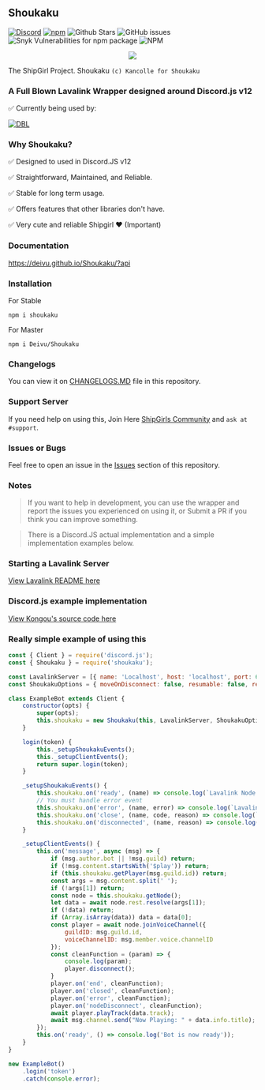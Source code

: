 ## Shoukaku
[![Discord](https://img.shields.io/discord/423116740810244097?style=flat-square)](https://discordapp.com/invite/FVqbtGu)
[![npm](https://img.shields.io/npm/v/shoukaku?style=flat-square)](https://www.npmjs.com/package/shoukaku)
![Github Stars](https://img.shields.io/github/stars/Deivu/Shoukaku?style=flat-square)
![GitHub issues](https://img.shields.io/github/issues-raw/Deivu/Shoukaku?style=flat-square)
![Snyk Vulnerabilities for npm package](https://img.shields.io/snyk/vulnerabilities/npm/shoukaku?style=flat-square) 
![NPM](https://img.shields.io/npm/l/shoukaku?style=flat-square)
<p align="center">
  <img src="https://upload.wikimedia.org/wikipedia/commons/0/00/Japanese_aircraft_carrier_shokaku_1941.jpg">
</p>

The ShipGirl Project. Shoukaku `(c) Kancolle for Shoukaku`

### A Full Blown Lavalink Wrapper designed around Discord.js v12

✅ Currently being used by: 

[![DBL](https://discordbots.org/api/widget/424137718961012737.svg)](https://discordbots.org/bot/424137718961012737)

### Why Shoukaku?
✅ Designed to used in Discord.JS v12

✅ Straightforward, Maintained, and Reliable.

✅ Stable for long term usage.

✅ Offers features that other libraries don't have.

✅ Very cute and reliable Shipgirl ❤ (Important)

### Documentation
https://deivu.github.io/Shoukaku/?api

### Installation
For Stable
```
npm i shoukaku
```
For Master
```
npm i Deivu/Shoukaku
```

### Changelogs
You can view it on [CHANGELOGS.MD](https://github.com/Deivu/Shoukaku/blob/master/CHANGELOGS.MD) file in this repository.

### Support Server
If you need help on using this, Join Here [ShipGirls Community](https://discordapp.com/invite/FVqbtGu) and `ask at #support`. 

### Issues or Bugs
Feel free to open an issue in the [Issues](https://github.com/Deivu/Shoukaku/issues) section of this repository.

### Notes 
> If you want to help in development, you can use the wrapper and report the issues you experienced on using it, or Submit a PR if you think you can improve something.

> There is a Discord.JS actual implementation and a simple implementation examples below.

### Starting a Lavalink Server
[View Lavalink README here](https://github.com/Frederikam/Lavalink/blob/master/README.md)

### Discord.js example implementation
[View Kongou's source code here](https://github.com/Deivu/Kongou)

### Really simple example of using this
```js
const { Client } = require('discord.js');
const { Shoukaku } = require('shoukaku');

const LavalinkServer = [{ name: 'Localhost', host: 'localhost', port: 6969, auth: 'big_weeb' }];
const ShoukakuOptions = { moveOnDisconnect: false, resumable: false, resumableTimeout: 30, reconnectTries: 2, restTimeout: 10000 };

class ExampleBot extends Client {
    constructor(opts) {
        super(opts);
        this.shoukaku = new Shoukaku(this, LavalinkServer, ShoukakuOptions);
    }

    login(token) {
        this._setupShoukakuEvents();
        this._setupClientEvents();
        return super.login(token);
    }

    _setupShoukakuEvents() {
        this.shoukaku.on('ready', (name) => console.log(`Lavalink Node: ${name} is now connected`));
        // You must handle error event
        this.shoukaku.on('error', (name, error) => console.log(`Lavalink Node: ${name} emitted an error.`, error));
        this.shoukaku.on('close', (name, code, reason) => console.log(`Lavalink Node: ${name} closed with code ${code}. Reason: ${reason || 'No reason'}`));
        this.shoukaku.on('disconnected', (name, reason) => console.log(`Lavalink Node: ${name} disconnected. Reason: ${reason || 'No reason'}`));
    }

    _setupClientEvents() {
        this.on('message', async (msg) => {
            if (msg.author.bot || !msg.guild) return;
            if (!msg.content.startsWith('$play')) return;
            if (this.shoukaku.getPlayer(msg.guild.id)) return;
            const args = msg.content.split(' ');
            if (!args[1]) return;
            const node = this.shoukaku.getNode();
            let data = await node.rest.resolve(args[1]);
            if (!data) return;
            if (Array.isArray(data)) data = data[0];
            const player = await node.joinVoiceChannel({
                guildID: msg.guild.id,
                voiceChannelID: msg.member.voice.channelID
            });
            const cleanFunction = (param) => {
                console.log(param);
                player.disconnect();
            }
            player.on('end', cleanFunction);
            player.on('closed', cleanFunction);
            player.on('error', cleanFunction);
            player.on('nodeDisconnect', cleanFunction);
            await player.playTrack(data.track);
            await msg.channel.send("Now Playing: " + data.info.title);
        });
        this.on('ready', () => console.log('Bot is now ready'));
    }
}

new ExampleBot()
    .login('token')
    .catch(console.error);
```
